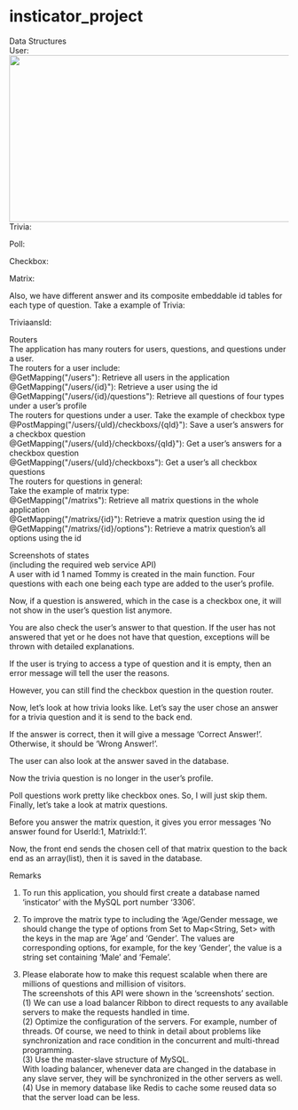 # insticator_project
Data Structures<br>
User:<br>
<img height="300" width="700" src="https://user-images.githubusercontent.com/16629900/45602923-a0754980-b9f4-11e8-8667-1354bcc15a4a.png" /> 
Trivia:<br>
 



Poll:<br>
 
Checkbox:<br>
 










Matrix:<br>
 
Also, we have different answer and its composite embeddable id tables for each type of question. Take a example of Trivia:<br>
 







TriviaansId:<br>
 
Routers<br>
The application has many routers for users, questions, and questions under a user. <br>
The routers for a user include: <br>
@GetMapping("/users"): Retrieve all users in the application<br>
@GetMapping("/users/{id}"): Retrieve a user using the id<br>
@GetMapping("/users/{id}/questions"): Retrieve all questions of four types under a user’s profile<br>
The routers for questions under a user. Take the example of checkbox type<br>
@PostMapping("/users/{uId}/checkboxs/{qId}"): Save a user’s answers for a checkbox question<br>
@GetMapping("/users/{uId}/checkboxs/{qId}"): Get a user’s answers for a checkbox question<br>
@GetMapping("/users/{uId}/checkboxs"): Get a user’s all checkbox questions<br>
The routers for questions in general:<br>
Take the example of matrix type:<br>
@GetMapping("/matrixs"): Retrieve all matrix questions in the whole application<br>
@GetMapping("/matrixs/{id}"): Retrieve a matrix question using the id<br>
@GetMapping("/matrixs/{id}/options"): Retrieve a matrix question’s all options using the id<br>



Screenshots of states<br>
(including the required web service API)<br>
A user with id 1 named Tommy is created in the main function. Four questions with each one being each type are added to the user’s profile.<br>
 
Now, if a question is answered, which in the case is a checkbox one, it will not show in the user’s question list anymore.<br>
 
 
You are also check the user’s answer to that question. If the user has not answered that yet or he does not have that question, exceptions will be thrown with detailed explanations.<br>
 
 
If the user is trying to access a type of question and it is empty, then an error message will tell the user the reasons.<br>
 
However, you can still find the checkbox question in the question router.<br>
 
Now, let’s look at how trivia looks like. Let’s say the user chose an answer for a trivia question and it is send to the back end.<br>
 


If the answer is correct, then it will give a message ‘Correct Answer!’. Otherwise, it should be ‘Wrong Answer!’.<br>
 
The user can also look at the answer saved in the database.<br>
 
Now the trivia question is no longer in the user’s profile.<br>
 
Poll questions work pretty like checkbox ones. So, I will just skip them. <br>
Finally, let’s take a look at matrix questions.<br>
 
Before you answer the matrix question, it gives you error messages ‘No answer found for UserId:1, MatrixId:1’.<br>
 
Now, the front end sends the chosen cell of that matrix question to the back end as an array(list), then it is saved in the database.<br>
 
 

Remarks<br>
1. To run this application, you should first create a database named ‘insticator’ with the MySQL port number ‘3306’.<br>
2. To improve the matrix type to including the ‘Age/Gender message, we should change the type of options from Set<String> to Map<String, Set<String>> with the keys in the map are ‘Age’ and ‘Gender’. The values are corresponding options, for example, for the key ‘Gender’, the value is a string set containing ‘Male’ and ‘Female’.<br>
 
3. Please elaborate how to make this request scalable when there are millions of questions and millision of visitors.<br>
The screenshots of this API were shown in the ‘screenshots’ section. <br>
(1) We can use a load balancer Ribbon to direct requests to any available servers to make the requests handled in time.<br>
(2) Optimize the configuration of the servers. For example, number of threads. Of course, we need to think in detail about problems like synchronization and race condition in the concurrent and multi-thread programming.<br>
(3) Use the master-slave structure of MySQL. <br>
With loading balancer, whenever data are changed in the database in any slave server, they will be synchronized in the other servers as well.<br>
(4) Use in memory database like Redis to cache some reused data so that the server load can be less.<br>
